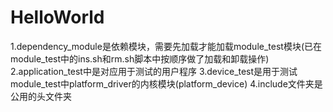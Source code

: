 # HelloWorld
1.dependency_module是依赖模块，需要先加载才能加载module_test模块(已在module_test中的ins.sh和rm.sh脚本中按顺序做了加载和卸载操作)
2.application_test中是对应用于测试的用户程序
3.device_test是用于测试module_test中platform_driver的内核模块(platform_device)
4.include文件夹是公用的头文件夹
